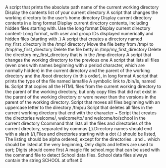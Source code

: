 A script that prints the absolute path name of the current working directory
Display the contents list of your current directory
A script that changes the working directory to the user’s home directory
Display current directory contents in a long format
Display current directory contents, including hidden files starting with. Use the long format
Display current directory content-Long format, with user and group IDs displayed numerically and hidden files (starting with .)
A script that creates a directory named my_first_directory in the /tmp/ directory
Move the file betty from /tmp/ to /tmp/my_first_directory
Delete the file betty in /tmp/my_first_directory
Delete the directory my_first_directory that is in the /tmp directory
A script that changes the working directory to the previous one
A script that lists all files (even ones with names beginning with a period character, which are normally hidden) in the current directory and the parent of the working directory and the /boot directory (in this order), in long format
A script that prints the type of the file named iamafile
A symbolic link to /bin/ls, named __ls__.
Script that copies all the HTML files from the current working directory to the parent of the working directory, but only copy files that did not exist in the parent of the working directory or were newer than the versions in the parent of the working directory.
Script that moves all files beginning with an uppercase letter to the directory /tmp/u
Script that deletes all files in the current working directory that end with the character ~
Script that creates the directories welcome/, welcome/to/ and welcome/to/school in the current directory
Ccommand that lists all the files and directories of the current directory, separated by commas (,).Directory names should end with a slash (/),Files and directories starting with a dot (.) should be listed, The listing should be alpha ordered, except for the directories . and .. which should be listed at the very beginning, Only digits and letters are used to sort; Digits should come first
A magic file school.mgc that can be used with the command file to detect School data files. School data files always contain the string SCHOOL at offset 0
